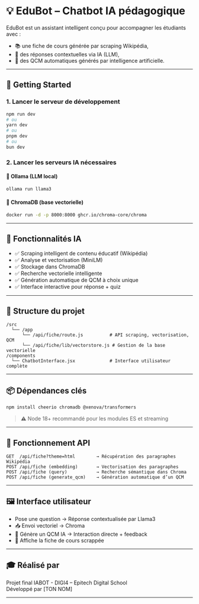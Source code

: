 # 💡 EduBot – Chatbot IA pédagogique

EduBot est un assistant intelligent conçu pour accompagner les étudiants avec :
- 📚 une fiche de cours générée par scraping Wikipédia,
- 🧠 des réponses contextuelles via IA (LLM),
- 🎯 des QCM automatiques générés par intelligence artificielle.

---

## 🚀 Getting Started

### 1. Lancer le serveur de développement

```bash
npm run dev
# ou
yarn dev
# ou
pnpm dev
# ou
bun dev
```

### 2. Lancer les serveurs IA nécessaires

#### 🧠 Ollama (LLM local)
```bash
ollama run llama3
```

#### 🧠 ChromaDB (base vectorielle)
```bash
docker run -d -p 8000:8000 ghcr.io/chroma-core/chroma
```

---

## 🧠 Fonctionnalités IA

- ✅ Scraping intelligent de contenu éducatif (Wikipédia)
- ✅ Analyse et vectorisation (MiniLM)
- ✅ Stockage dans ChromaDB
- ✅ Recherche vectorielle intelligente
- ✅ Génération automatique de QCM à choix unique
- ✅ Interface interactive pour réponse + quiz

---

## 📁 Structure du projet

```
/src
  └── /app
      └── /api/fiche/route.js          # API scraping, vectorisation, QCM
      └── /api/fiche/lib/vectorstore.js # Gestion de la base vectorielle
/components
  └── ChatbotInterface.jsx             # Interface utilisateur complète
```

---

## 📦 Dépendances clés

```bash
npm install cheerio chromadb @xenova/transformers
```

> ⚠️ Node 18+ recommandé pour les modules ES et streaming

---

## 🔄 Fonctionnement API

```http
GET  /api/fiche?theme=html        → Récupération des paragraphes Wikipédia
POST /api/fiche (embedding)       → Vectorisation des paragraphes
POST /api/fiche (query)           → Recherche sémantique dans Chroma
POST /api/fiche (generate_qcm)    → Génération automatique d’un QCM
```

---

## 🖼️ Interface utilisateur

- Pose une question → Réponse contextualisée par Llama3
- 📥 Envoi vectoriel → Chroma
- 🎯 Génère un QCM IA → Interaction directe + feedback
- 📄 Affiche la fiche de cours scrappée

---

## 🎓 Réalisé par

Projet final IABOT - DIGI4 – Epitech Digital School  
Développé par [TON NOM]

---